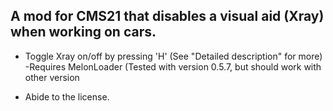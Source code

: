 ## A mod for CMS21 that disables a visual aid (Xray) when working on cars.

- Toggle Xray on/off by pressing 'H' (See "Detailed description" for more)
-Requires MelonLoader (Tested with version 0.5.7, but should work with other version

- Abide to the license.
